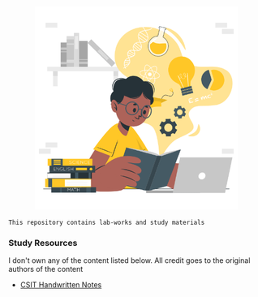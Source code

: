 
<p align="center"><img src="assets/student.gif" width="400"></p>

    This repository contains lab-works and study materials 

### Study Resources

I don't own any of the content listed below. All credit goes to the original authors of the content

- [CSIT Handwritten Notes](https://drive.google.com/drive/folders/1Upd81GUyoEky-eg4Do8mf5v6j47jCgk5?usp=sharing)
